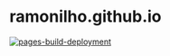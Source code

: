 # ramonilho.github.io

[![pages-build-deployment](https://github.com/ramonilho/ramonilho.github.io/actions/workflows/pages/pages-build-deployment/badge.svg)](https://github.com/ramonilho/ramonilho.github.io/actions/workflows/pages/pages-build-deployment)